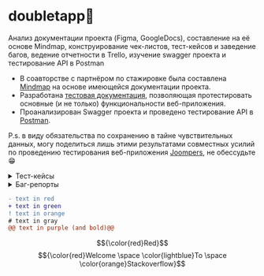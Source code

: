 # doubletapp🤘
Анализ документации проекта (Figma, GoogleDocs), составление на её основе Mindmap, конструирование чек-листов, тест-кейсов и заведение багов, ведение отчетности в Trello, изучение swagger проекта и тестирование API в Postman
<ul>
<li>  В соавторстве с партнёром по стажировке была составлена <a href="https://miro.com/app/board/uXjVN7DDAOk=/?share_link_id=757449914350">Mindmap</a> на основе имеющейся документации проекта. </li> 
<li>  Разработана <a href="https://docs.google.com/spreadsheets/d/1uY7qUu1XAoKXNG6wd3uW6qfrXwS26IECWxh-r2KhdS4/edit?usp=sharing">тестовая документация</a>, позволяющая протестировать основные (и не только) функциональности веб-приложения. </li> 
<li>  Проанализирован Swagger проекта и проведено тестирование API в <a href="https://www.postman.com/security-astronomer-72485128/workspace/joompers/collection/29368662-2102a070-e55d-4c2b-95c6-ae788fda7050?action=share&creator=29368662">Postman</a>.</li> 
</ul>

P.s. в виду обязательства по сохранению в тайне чувствительных данных, могу поделиться лишь этими результатами совместных усилий по проведению тестирования веб-приложения <a href="https://www.joompers.com/">Joompers</a>, не обессудьте😁 

<details>
<summary>Тест-кейсы</summary>

| ID | Заголовок | Предусловия  | Шаги | Ожидаемый результат |
|:--:|:---------:|:------------:|:----|:----:|
| 1  | Пример    | Пример       | 1. Первый шаг<br>2. Второй шаг<br>3. Третий шаг | Пример  |
| 2  | Пример    | Пример       | 1. Первый шаг<br>2. Второй шаг<br>3. Третий шаг | Пример  |
| ...| ...       | ...          | ...  | ...                 |

</details>

<details>
<summary>Баг-репорты</summary>
  
#### Окружение Android 12 SKQ1.211006.001, MIUI Global 13.0.3, POCO X3 PRO
| ID | Заголовок | Важность  | Срочность | Описание | Приложения |
|:--:|:---------:|:---------:|:---------:|:--------:| ---------- |
| 1  | Пример    | Пример    | Пример    | STR:<br>1. Первый шаг<br>2. Второй шаг<br>3. Третий шаг<br> AR:<br>ER: | Пример |  
| 2  | Пример    | Пример    | Пример    | STR:<br>1. Первый шаг<br>2. Второй шаг<br>3. Третий шаг<br> AR:<br>ER: | Пример |  
| ...| ...       | ...       | ...       | ...      | ...        |

</details>

```diff
- text in red
+ text in green
! text in orange
# text in gray
@@ text in purple (and bold)@@
```

$${\color{red}Red}$$
$${\color{red}Welcome \space \color{lightblue}To \space \color{orange}Stackoverflow}$$




